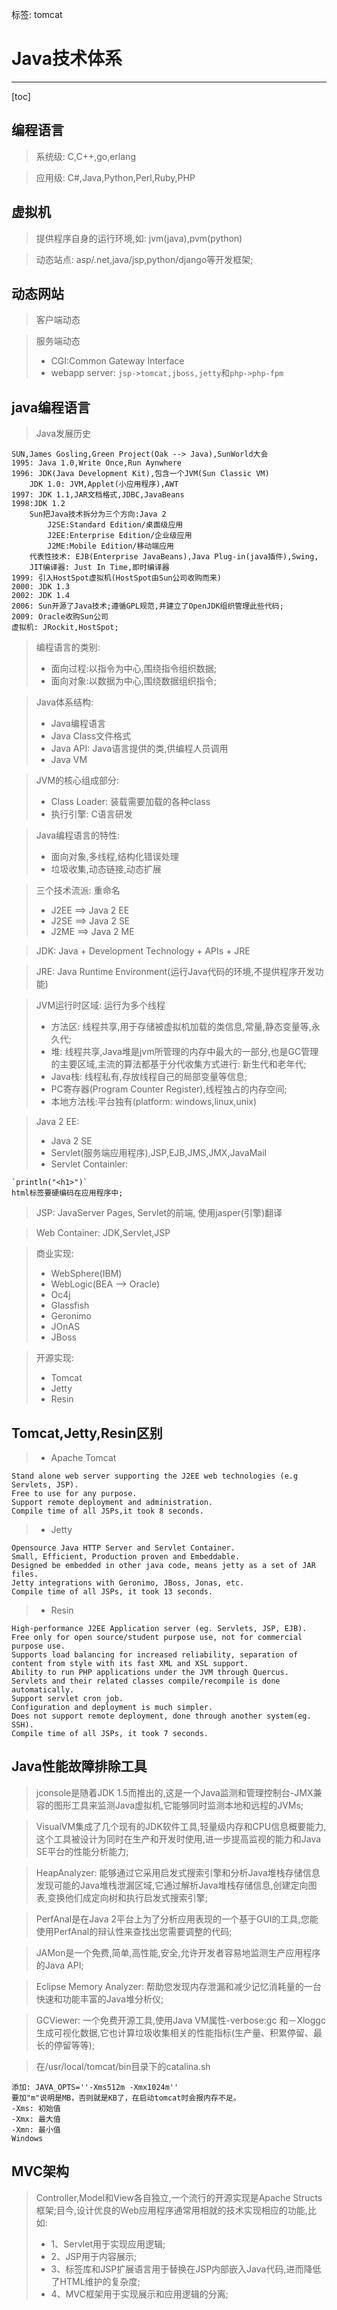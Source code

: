 标签: tomcat

# Java技术体系

---

[toc]

## 编程语言

> 系统级: C,C++,go,erlang

> 应用级: C#,Java,Python,Perl,Ruby,PHP

## 虚拟机

> 提供程序自身的运行环境,如: jvm(java),pvm(python)

> 动态站点: asp/.net,java/jsp,python/django等开发框架;
		
## 动态网站

> 客户端动态

> 服务端动态
> * CGI:Common Gateway Interface
> * webapp server: `jsp->tomcat,jboss,jetty`和`php->php-fpm`
			
## java编程语言

> Java发展历史
```
SUN,James Gosling,Green Project(Oak --> Java),SunWorld大会
1995: Java 1.0,Write Once,Run Aynwhere
1996: JDK(Java Development Kit),包含一个JVM(Sun Classic VM)
    JDK 1.0: JVM,Applet(小应用程序),AWT
1997: JDK 1.1,JAR文档格式,JDBC,JavaBeans
1998:JDK 1.2
    Sun把Java技术拆分为三个方向:Java 2
        J2SE:Standard Edition/桌面级应用
        J2EE:Enterprise Edition/企业级应用
        J2ME:Mobile Edition/移动端应用
    代表性技术: EJB(Enterprise JavaBeans),Java Plug-in(java插件),Swing,
    JIT编译器: Just In Time,即时编译器
1999: 引入HostSpot虚拟机(HostSpot由Sun公司收购而来)
2000: JDK 1.3
2002: JDK 1.4
2006: Sun开源了Java技术;遵循GPL规范,并建立了OpenJDK组织管理此些代码;
2009: Oracle收购Sun公司
虚拟机: JRockit,HostSpot;
```
> 编程语言的类别:
> * 面向过程:以指令为中心,围绕指令组织数据;
> * 面向对象:以数据为中心,围绕数据组织指令;		

> Java体系结构:
> * Java编程语言
> * Java Class文件格式
> * Java API: Java语言提供的类,供编程人员调用
> * Java VM

> JVM的核心组成部分:
> * Class Loader: 装载需要加载的各种class
> * 执行引擎: C语言研发

> Java编程语言的特性:
> * 面向对象,多线程,结构化错误处理
> * 垃圾收集,动态链接,动态扩展

> 三个技术流派: 重命名
> * J2EE ==> Java 2 EE
> * J2SE ==> Java 2 SE
> * J2ME ==> Java 2 ME

> JDK: Java + Development Technology + APIs + JRE

> JRE: Java Runtime Environment(运行Java代码的环境,不提供程序开发功能)

> JVM运行时区域: 运行为多个线程
> * 方法区: 线程共享,用于存储被虚拟机加载的类信息,常量,静态变量等,永久代;
> * 堆: 线程共享,Java堆是jvm所管理的内存中最大的一部分,也是GC管理的主要区域,主流的算法都基于分代收集方式进行: 新生代和老年代;
> * Java栈: 线程私有,存放线程自己的局部变量等信息;
> * PC寄存器(Program Counter Register),线程独占的内存空间;
> * 本地方法栈:平台独有(platform: windows,linux,unix)

> Java 2 EE:
> * Java 2 SE
> * Servlet(服务端应用程序),JSP,EJB,JMS,JMX,JavaMail
> * Servlet Containler:
```
`println("<h1>")`
html标签要硬编码在应用程序中;
```

> JSP: JavaServer Pages, Servlet的前端, 使用jasper(引擎)翻译
			
> Web Container: JDK,Servlet,JSP

> 商业实现:
> * WebSphere(IBM)
> * WebLogic(BEA --> Oracle)
> * Oc4j
> * Glassfish
> * Geronimo
> * JOnAS
> * JBoss

> 开源实现:
> * Tomcat
> * Jetty
> * Resin
		
## Tomcat,Jetty,Resin区别
	
> * Apache Tomcat
```
Stand alone web server supporting the J2EE web technologies (e.g Servlets, JSP).
Free to use for any purpose.
Support remote deployment and administration.
Compile time of all JSPs,it took 8 seconds.
```
> * Jetty
```
Opensource Java HTTP Server and Servlet Container.
Small, Efficient, Production proven and Embeddable.
Designed be embedded in other java code, means jetty as a set of JAR files.
Jetty integrations with Geronimo, JBoss, Jonas, etc.
Compile time of all JSPs, it took 13 seconds.
```
> * Resin
```
High-performance J2EE Application server (eg. Servlets, JSP, EJB).
Free only for open source/student purpose use, not for commercial purpose use.
Supports load balancing for increased reliability, separation of content from style with its fast XML and XSL support.
Ability to run PHP applications under the JVM through Quercus.
Servlets and their related classes compile/recompile is done automatically.
Support servlet cron job.
Configuration and deployment is much simpler.
Does not support remote deployment, done through another system(eg. SSH).
Compile time of all JSPs, it took 7 seconds.
```
	  
## Java性能故障排除工具

> jconsole是随着JDK 1.5而推出的,这是一个Java监测和管理控制台-JMX兼容的图形工具来监测Java虚拟机,它能够同时监测本地和远程的JVMs;

> VisualVM集成了几个现有的JDK软件工具,轻量级内存和CPU信息概要能力,这个工具被设计为同时在生产和开发时使用,进一步提高监视的能力和Java SE平台的性能分析能力;

> HeapAnalyzer: 能够通过它采用启发式搜索引擎和分析Java堆栈存储信息发现可能的Java堆栈泄漏区域,它通过解析Java堆栈存储信息,创建定向图表,变换他们成定向树和执行启发式搜索引擎;    

> PerfAnal是在Java 2平台上为了分析应用表现的一个基于GUI的工具,您能使用PerfAnal的辩认性来查找出您需要调整的代码;

> JAMon是一个免费,简单,高性能,安全,允许开发者容易地监测生产应用程序的Java API;

> Eclipse Memory Analyzer: 帮助您发现内存泄漏和减少记忆消耗量的一台快速和功能丰富的Java堆分析仪; 

> GCViewer: 一个免费开源工具,使用Java VM属性-verbose:gc 和－Xloggc生成可视化数据,它也计算垃圾收集相关的性能指标(生产量、积累停留、最长的停留等等);

> 在/usr/local/tomcat/bin目录下的catalina.sh
```
添加: JAVA_OPTS=''-Xms512m -Xmx1024m''
要加"m"说明是MB，否则就是KB了，在启动tomcat时会报内存不足。
-Xms: 初始值
-Xmx: 最大值
-Xmn: 最小值
Windows
```
		
## MVC架构

> Controller,Model和View各自独立,一个流行的开源实现是Apache Structs框架;目今,设计优良的Web应用程序通常用相就的技术实现相应的功能,比如:
> * 1、Servlet用于实现应用逻辑;
> * 2、JSP用于内容展示;
> * 3、标签库和JSP扩展语言用于替换在JSP内部嵌入Java代码,进而降低了HTML维护的复杂度;
> * 4、MVC框架用于实现展示和应用逻辑的分离;